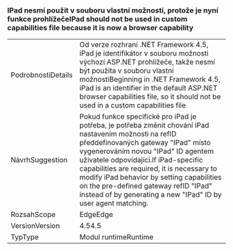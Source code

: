 ### <a name="ipad-should-not-be-used-in-custom-capabilities-file-because-it-is-now-a-browser-capability"></a><span data-ttu-id="4cc60-101">IPad nesmí použít v souboru vlastní možnosti, protože je nyní funkce prohlížeče</span><span class="sxs-lookup"><span data-stu-id="4cc60-101">IPad should not be used in custom capabilities file because it is now a browser capability</span></span>

|   |   |
|---|---|
|<span data-ttu-id="4cc60-102">Podrobnosti</span><span class="sxs-lookup"><span data-stu-id="4cc60-102">Details</span></span>|<span data-ttu-id="4cc60-103">Od verze rozhraní .NET Framework 4.5, iPad je identifikátor v souboru možnosti výchozí ASP.NET prohlížeče, takže nesmí být použita v souboru vlastní možnosti</span><span class="sxs-lookup"><span data-stu-id="4cc60-103">Beginning in .NET Framework 4.5, iPad is an identifier in the default ASP.NET browser capabilities file, so it should not be used in a custom capabilities file</span></span>|
|<span data-ttu-id="4cc60-104">Návrh</span><span class="sxs-lookup"><span data-stu-id="4cc60-104">Suggestion</span></span>|<span data-ttu-id="4cc60-105">Pokud funkce specifické pro iPad je potřeba, je potřeba změnit chování iPad nastavením možnosti na refID předdefinovaných gateway &quot;IPad&quot; místo vygenerováním novou &quot;IPad&quot; ID agentem uživatele odpovídající.</span><span class="sxs-lookup"><span data-stu-id="4cc60-105">If iPad-specific capabilities are required, it is necessary to modify iPad behavior by setting capabilities on the pre-defined gateway refID &quot;IPad&quot; instead of by generating a new &quot;IPad&quot; ID by user agent matching.</span></span>|
|<span data-ttu-id="4cc60-106">Rozsah</span><span class="sxs-lookup"><span data-stu-id="4cc60-106">Scope</span></span>|<span data-ttu-id="4cc60-107">Edge</span><span class="sxs-lookup"><span data-stu-id="4cc60-107">Edge</span></span>|
|<span data-ttu-id="4cc60-108">Version</span><span class="sxs-lookup"><span data-stu-id="4cc60-108">Version</span></span>|<span data-ttu-id="4cc60-109">4.5</span><span class="sxs-lookup"><span data-stu-id="4cc60-109">4.5</span></span>|
|<span data-ttu-id="4cc60-110">Typ</span><span class="sxs-lookup"><span data-stu-id="4cc60-110">Type</span></span>|<span data-ttu-id="4cc60-111">Modul runtime</span><span class="sxs-lookup"><span data-stu-id="4cc60-111">Runtime</span></span>|

